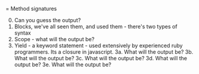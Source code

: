 = Method signatures

0. Can you guess the output?
1. Blocks, we've all seen them, and used them - there's two types of syntax
2. Scope - what will the output be?
3. Yield - a keyword statement - used extensively by experienced ruby programmers. Its a closure in javascript. 
  3a. What will the output be?
  3b. What will the output be?
  3c. What will the output be?
  3d. What will the output be?
  3e. What will the output be?




